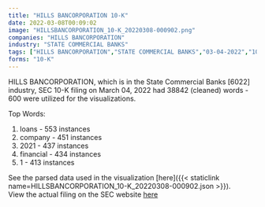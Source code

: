 ```yaml
---
title: "HILLS BANCORPORATION 10-K"
date: 2022-03-08T00:09:02
image: "HILLSBANCORPORATION_10-K_20220308-000902.png"
companies: "HILLS BANCORPORATION"
industry: "STATE COMMERCIAL BANKS"
tags: ["HILLS BANCORPORATION","STATE COMMERCIAL BANKS","03-04-2022","10-K"]
forms: "10-K"
---
```

HILLS BANCORPORATION, which is in the State Commercial Banks [6022] industry, SEC 10-K filing on March 04, 2022 had 38842 (cleaned) words - 600 were utilized for the visualizations.

Top Words:
1. loans - 553 instances
2. company - 451 instances
3. 2021 - 437 instances
4. financial - 434 instances
5. 1 - 413 instances


See the parsed data used in the visualization [here]({{< staticlink name=HILLSBANCORPORATION_10-K_20220308-000902.json >}}).  
View the actual filing on the SEC website [here](https://www.sec.gov/Archives/edgar/data/732417/0000732417-22-000007.txt)
